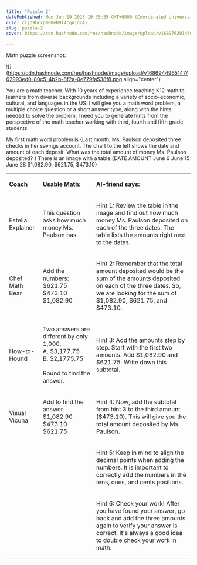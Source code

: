 ```yaml
---
title: "Puzzle 2"
datePublished: Mon Jun 19 2023 19:35:55 GMT+0000 (Coordinated Universal Time)
cuid: clj39bcxp000e09l4cqujdc4i
slug: puzzle-2
cover: https://cdn.hashnode.com/res/hashnode/image/upload/v1689762914605/3f79030c-40ff-4664-8c21-de719ab9bf3d.png

---
```


Math puzzle screenshot:

![](https://cdn.hashnode.com/res/hashnode/image/upload/v1686944965147/62993ed0-80c5-4b2b-8f2a-0e779fa538f8.png align="center")

You are a math teacher. With 10 years of experience teaching K12 math to learners from diverse backgrounds including a variety of socio-economic, cultural, and languages in the US. I will give you a math word problem, a multiple choice question or a short answer type, along with the hints needed to solve the problem. I need you to generate hints from the perspective of the math teacher working with third, fourth and fifth grade students.

My first math word problem is {Last month, Ms. Paulson deposited three checks in her savings account. The chart to the left shows the date and amount of each deposit. What was the total amount of money Ms. Paulson deposited? } There is an image with a table {DATE AMOUNT June 6 June 15 June 28 $1,082.90, $621.75, $473.10}

<table><tbody><tr><td colspan="1" rowspan="1"><p><strong>Coach</strong></p></td><td colspan="1" rowspan="1"><p><strong>Usable Math:</strong></p></td><td colspan="1" rowspan="1" colwidth="271"><p><strong>AI-friend says:</strong></p></td></tr><tr><td colspan="1" rowspan="1"><p>Estella Explainer</p></td><td colspan="1" rowspan="1"><p>This question asks how much money Ms. Paulson has.</p></td><td colspan="1" rowspan="1" colwidth="271"><p>Hint 1: Review the table in the image and find out how much money Ms. Paulson deposited on each of the three dates. The table lists the amounts right next to the dates.</p></td></tr><tr><td colspan="1" rowspan="1"><p>Chef Math Bear</p></td><td colspan="1" rowspan="1"><p>Add the numbers:<br>$621.75<br>$473.10<br>$1,082.90</p></td><td colspan="1" rowspan="1" colwidth="271"><p>Hint 2: Remember that the total amount deposited would be the sum of the amounts deposited on each of the three dates. So, we are looking for the sum of $1,082.90, $621.75, and $473.10.</p></td></tr><tr><td colspan="1" rowspan="1"><p>How-to-Hound</p></td><td colspan="1" rowspan="1"><p>Two answers are different by only 1,000.<br>A. $3,177.75<br>B. $2,1775.75<br><br>Round to find the answer.</p></td><td colspan="1" rowspan="1" colwidth="271"><p>Hint 3: Add the amounts step by step. Start with the first two amounts. Add $1,082.90 and $621.75. Write down this subtotal.</p></td></tr><tr><td colspan="1" rowspan="1"><p>Visual Vicuna</p></td><td colspan="1" rowspan="1"><p>Add to find the answer.<br>$1,082.90 $473.10<br>$621.75</p></td><td colspan="1" rowspan="1" colwidth="271"><p>Hint 4: Now, add the subtotal from hint 3 to the third amount ($473.10). This will give you the total amount deposited by Ms. Paulson.</p></td></tr><tr><td colspan="1" rowspan="1"><p></p></td><td colspan="1" rowspan="1"><p></p></td><td colspan="1" rowspan="1" colwidth="271"><p>Hint 5: Keep in mind to align the decimal points when adding the numbers. It is important to correctly add the numbers in the tens, ones, and cents positions.</p></td></tr><tr><td colspan="1" rowspan="1"><p></p></td><td colspan="1" rowspan="1"><p></p></td><td colspan="1" rowspan="1" colwidth="271"><p>Hint 6: Check your work! After you have found your answer, go back and add the three amounts again to verify your answer is correct. It's always a good idea to double check your work in math.</p></td></tr></tbody></table>